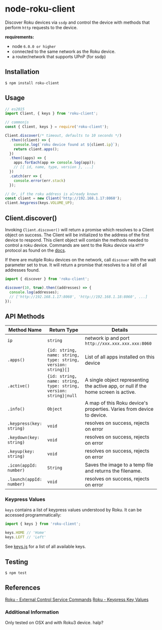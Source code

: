 # node-roku-client

Discover Roku devices via `ssdp` and control the device with methods that perform `http` requests to the device.

**requirements:**
  - node `6.0.0 or higher`
  - connected to the same network as the Roku device.
  - a router/network that supports UPnP (for ssdp)

## Installation

`$ npm install roku-client`

## Usage

```js
// es2015
import Client, { keys } from 'roku-client';

// commonjs
const { Client, keys } = require('roku-client');

Client.discover(/* timeout, defaults to 10 seconds */)
  .then((client) => {
    console.log(`roku device found at ${client.ip}`);
    return client.apps();
  })
  .then((apps) => {
    apps.forEach(app => console.log(app));
    // [{ id, name, type, version }, ...]
  })
  .catch(err => {
    console.error(err.stack)
  });

// Or, if the roku address is already known
const client = new Client('http://192.168.1.17:8060');
client.keypress(keys.VOLUME_UP);
```
## Client.discover()
Invoking `Client.discover()` will return a promise which resolves to a Client object on success. The Client will be initialized to the address of the first device to respond. This client object will contain the methods needed to control a roku device. Commands are sent to the Roku device via `HTTP` protocol as found on the [docs][1].

If there are mutiple Roku devices on the network, call `discover` with the wait parameter set to true. It will return a promise that resolves to a list of all addresses found.

```js
import { discover } from 'roku-client';

discover(10, true).then((addresses) => {
  console.log(addresses);
  // ['http://192.168.1.17:8060', 'http://192.168.1.18:8060', ...]
});
```

## API Methods
| **Method Name** | **Return Type** | **Details** |
|---|---|---|
| `ip` | `string` | network ip and port `http://xxx.xxx.xxx.xxx:8060` |
| `.apps()` | `{id: string, name: string, type: string, version: string}[]` |  List of all apps installed on this device |
| `.active()` | `{id: string, name: string, type: string, version: string}\|null` | A single object representing the active app, or null if the home screen is active. |
| `.info()` | `Object` | A map of this Roku device's properties. Varies from device to device. |
| `.keypress(key: string)` | `void` | resolves on success, rejects on error |
| `.keydown(key: string)`| `void` | resolves on success, rejects on error |
| `.keyup(key: string)` | `void` | resolves on success, rejects on error |
| `.icon(appId: number)` | `String` | Saves the image to a temp file and returns the filename. |
| `.launch(appId: number)` | `void` | resolves on success, rejects on error |

### Keypress Values

`keys` contains a list of keypress values understood by Roku. It can be accessed programmatically:

```js
import { keys } from 'roku-client';

keys.HOME // 'Home'
keys.LEFT // 'Left'
```

See [keys.js](lib/keys.js) for a list of all available keys.

## Testing
`$ npm test`

## References
[Roku - External Control Service Commands][1]
[Roku - Keypress Key Values][2]

### Additional Information
Only tested on OSX and with Roku3 device. halp?

<!-- urls -->
[1]: https://sdkdocs.roku.com/display/sdkdoc/External+Control+API
[2]: https://sdkdocs.roku.com/display/sdkdoc/External+Control+API#ExternalControlAPI-KeypressKeyValues
